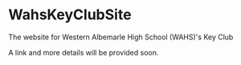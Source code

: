 # WahsKeyClubSite
The website for Western Albemarle High School (WAHS)'s Key Club

A link and more details will be provided soon.
